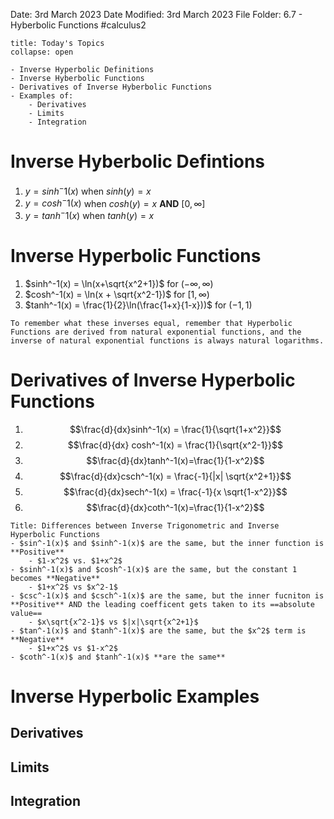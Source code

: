 Date: 3rd March 2023
Date Modified: 3rd March 2023
File Folder: 6.7 - Hyberbolic Functions
#calculus2 

```ad-abstract
title: Today's Topics
collapse: open

- Inverse Hyperbolic Definitions
- Inverse Hyberbolic Functions
- Derivatives of Inverse Hyberbolic Functions
- Examples of:
	- Derivatives
	- Limits
	- Integration

```

# Inverse Hyberbolic Defintions

1. $y=sinh^-1(x)$ when $sinh(y)=x$
2. $y=cosh^-1(x)$ when $cosh(y)=x$ **AND** $[0, \infty$]
3. $y=tanh^-1(x)$ when $tanh(y)=x$

# Inverse Hyperbolic Functions

1. $sinh^-1(x) = \ln(x+\sqrt{x^2+1})$ for $(-\infty, \infty)$
2. $cosh^-1(x) = \ln(x + \sqrt{x^2-1})$ for $[1, \infty)$
3. $tanh^-1(x) = \frac{1}{2}\ln(\frac{1+x}{1-x}))$ for $(-1, 1)$

```ad-important
To remember what these inverses equal, remember that Hyperbolic Functions are derived from natural exponential functions, and the inverse of natural exponential functions is always natural logarithms.
```


# Derivatives of Inverse Hyperbolic Functions

1. $$\frac{d}{dx}sinh^-1(x) = \frac{1}{\sqrt{1+x^2}}$$
2. $$\frac{d}{dx} cosh^-1(x) = \frac{1}{\sqrt{x^2-1}}$$
3. $$\frac{d}{dx}tanh^-1(x)=\frac{1}{1-x^2}$$
4. $$\frac{d}{dx}csch^-1(x) = \frac{-1}{|x| \sqrt{x^2+1}}$$
5. $$\frac{d}{dx}sech^-1(x) = \frac{-1}{x \sqrt{1-x^2}}$$
6. $$\frac{d}{dx}coth^-1(x)=\frac{1}{1-x^2}$$
```ad-note
Title: Differences between Inverse Trigonometric and Inverse Hyperbolic Functions
- $sin^-1(x)$ and $sinh^-1(x)$ are the same, but the inner function is **Positive**
	- $1-x^2$ vs. $1+x^2$
- $sinh^-1(x)$ and $cosh^-1(x)$ are the same, but the constant 1 becomes **Negative**
	- $1+x^2$ vs $x^2-1$
- $csc^-1(x)$ and $csch^-1(x)$ are the same, but the inner fucniton is **Positive** AND the leading coefficent gets taken to its ==absolute value==
	- $x\sqrt{x^2-1}$ vs $|x|\sqrt{x^2+1}$
- $tan^-1(x)$ and $tanh^-1(x)$ are the same, but the $x^2$ term is **Negative**
	- $1+x^2$ vs $1-x^2$
- $coth^-1(x)$ and $tanh^-1(x)$ **are the same**
```


# Inverse Hyperbolic Examples

## Derivatives

## Limits

## Integration